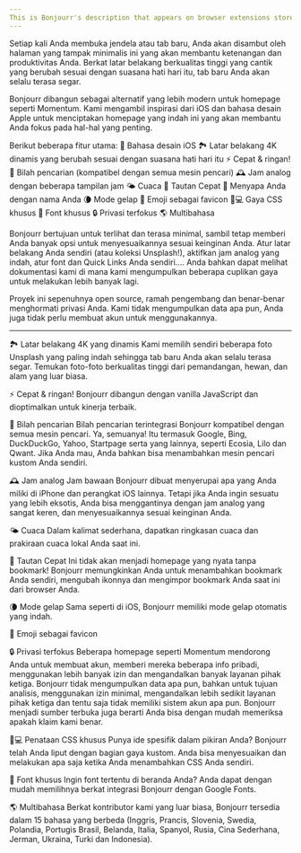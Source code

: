 ```yaml
---
This is Bonjourr's description that appears on browser extensions stores.
---
```


Setiap kali Anda membuka jendela atau tab baru, Anda akan disambut oleh halaman yang tampak minimalis ini yang akan membantu ketenangan dan produktivitas Anda. Berkat latar belakang berkualitas tinggi yang cantik yang berubah sesuai dengan suasana hati hari itu, tab baru Anda akan selalu terasa segar.

Bonjourr dibangun sebagai alternatif yang lebih modern untuk homepage seperti Momentum. Kami mengambil inspirasi dari iOS dan bahasa desain Apple untuk menciptakan homepage yang indah ini yang akan membantu Anda fokus pada hal-hal yang penting.

Berikut beberapa fitur utama:
🍏 Bahasa desain iOS
🏞 Latar belakang 4K dinamis yang berubah sesuai dengan suasana hati hari itu
⚡️ Cepat & ringan!
🔎 Bilah pencarian (kompatibel dengan semua mesin pencari)
🕰 Jam analog dengan beberapa tampilan jam
🌤 Cuaca
🔗 Tautan Cepat
👋 Menyapa Anda dengan nama Anda
🌘 Mode gelap
🥖 Emoji sebagai favicon
🧑💻 Gaya CSS khusus
📝 Font khusus
🔒 Privasi terfokus
🌎 Multibahasa

Bonjourr bertujuan untuk terlihat dan terasa minimal, sambil tetap memberi Anda banyak opsi untuk menyesuaikannya sesuai keinginan Anda. Atur latar belakang Anda sendiri (atau koleksi Unsplash!), aktifkan jam analog yang indah, atur font dan Quick Links Anda sendiri.... Anda bahkan dapat melihat dokumentasi kami di mana kami mengumpulkan beberapa cuplikan gaya untuk melakukan lebih banyak lagi.

Proyek ini sepenuhnya open source, ramah pengembang dan benar-benar menghormati privasi Anda. Kami tidak mengumpulkan data apa pun, Anda juga tidak perlu membuat akun untuk menggunakannya.

---

🏞 Latar belakang 4K yang dinamis
Kami memilih sendiri beberapa foto Unsplash yang paling indah sehingga tab baru Anda akan selalu terasa segar. Temukan foto-foto berkualitas tinggi dari pemandangan, hewan, dan alam yang luar biasa.

⚡️ Cepat & ringan!
Bonjourr dibangun dengan vanilla JavaScript dan dioptimalkan untuk kinerja terbaik.

🔎 Bilah pencarian
Bilah pencarian terintegrasi Bonjourr kompatibel dengan semua mesin pencari. Ya, semuanya! Itu termasuk Google, Bing, DuckDuckGo, Yahoo, Startpage serta yang lainnya, seperti Ecosia, Lilo dan Qwant. Jika Anda mau, Anda bahkan bisa menambahkan mesin pencari kustom Anda sendiri.

🕰 Jam analog
Jam bawaan Bonjourr dibuat menyerupai apa yang Anda miliki di iPhone dan perangkat iOS lainnya. Tetapi jika Anda ingin sesuatu yang lebih eksotis, Anda bisa menggantinya dengan jam analog yang sangat keren, dan menyesuaikannya sesuai keinginan Anda.

🌤 Cuaca
Dalam kalimat sederhana, dapatkan ringkasan cuaca dan prakiraan cuaca lokal Anda saat ini.

🔗 Tautan Cepat
Ini tidak akan menjadi homepage yang nyata tanpa bookmark! Bonjourr memungkinkan Anda untuk menambahkan bookmark Anda sendiri, mengubah ikonnya dan mengimpor bookmark Anda saat ini dari browser Anda.

🌘 Mode gelap
Sama seperti di iOS, Bonjourr memiliki mode gelap otomatis yang indah.

🥖 Emoji sebagai favicon

🔒 Privasi terfokus
Beberapa homepage seperti Momentum mendorong Anda untuk membuat akun, memberi mereka beberapa info pribadi, menggunakan lebih banyak izin dan mengandalkan banyak layanan pihak ketiga. Bonjourr tidak mengumpulkan data apa pun, bahkan untuk tujuan analisis, menggunakan izin minimal, mengandalkan lebih sedikit layanan pihak ketiga dan tentu saja tidak memiliki sistem akun apa pun. Bonjourr menjadi sumber terbuka juga berarti Anda bisa dengan mudah memeriksa apakah klaim kami benar.

🧑💻 Penataan CSS khusus
Punya ide spesifik dalam pikiran Anda? Bonjourr telah Anda liput dengan bagian gaya kustom. Anda bisa menyesuaikan dan melakukan apa saja ketika Anda menambahkan CSS Anda sendiri.

📝 Font khusus
Ingin font tertentu di beranda Anda? Anda dapat dengan mudah memilihnya berkat integrasi Bonjourr dengan Google Fonts.

🌎 Multibahasa
Berkat kontributor kami yang luar biasa, Bonjourr tersedia dalam 15 bahasa yang berbeda (Inggris, Prancis, Slovenia, Swedia, Polandia, Portugis Brasil, Belanda, Italia, Spanyol, Rusia, Cina Sederhana, Jerman, Ukraina, Turki dan Indonesia).
